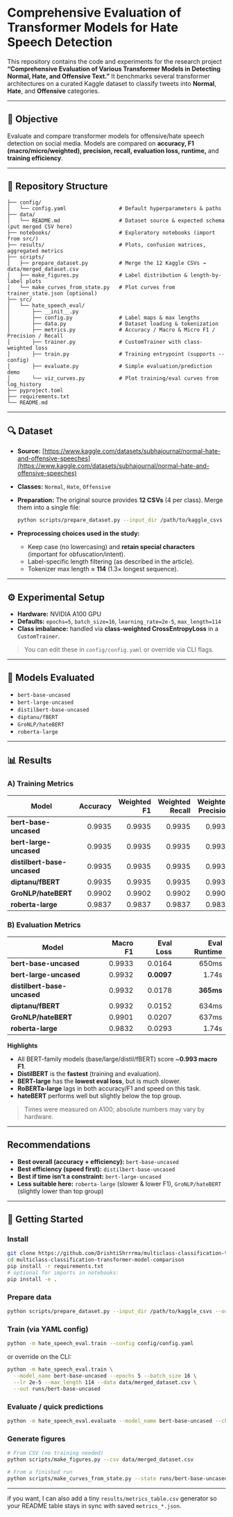 

# Comprehensive Evaluation of Transformer Models for Hate Speech Detection

This repository contains the code and experiments for the research project **“Comprehensive Evaluation of Various Transformer Models in Detecting Normal, Hate, and Offensive Text.”**
It benchmarks several transformer architectures on a curated Kaggle dataset to classify tweets into **Normal**, **Hate**, and **Offensive** categories.

---

## 📌 Objective

Evaluate and compare transformer models for offensive/hate speech detection on social media. Models are compared on **accuracy, F1 (macro/micro/weighted), precision, recall, evaluation loss, runtime,** and **training efficiency**.

---

## 📂 Repository Structure

```
├── config/
│   └── config.yaml                 # Default hyperparameters & paths
├── data/
│   └── README.md                   # Dataset source & expected schema (put merged CSV here)
├── notebooks/                      # Exploratory notebooks (import from src/)
├── results/                        # Plots, confusion matrices, aggregated metrics
├── scripts/
│   ├── prepare_dataset.py          # Merge the 12 Kaggle CSVs → data/merged_dataset.csv
│   ├── make_figures.py             # Label distribution & length-by-label plots
│   └── make_curves_from_state.py   # Plot curves from trainer_state.json (optional)
├── src/
│   └── hate_speech_eval/
│       ├── __init__.py
│       ├── config.py               # Label maps & max lengths
│       ├── data.py                 # Dataset loading & tokenization
│       ├── metrics.py              # Accuracy / Macro & Micro F1 / Precision / Recall
│       ├── trainer.py              # CustomTrainer with class-weighted loss
│       ├── train.py                # Training entrypoint (supports --config)
│       ├── evaluate.py             # Simple evaluation/prediction demo
│       └── viz_curves.py           # Plot training/eval curves from log_history
├── pyproject.toml
├── requirements.txt
└── README.md
```

---

## 🔍 Dataset

* **Source:** [https://www.kaggle.com/datasets/subhajournal/normal-hate-and-offensive-speeches](https://www.kaggle.com/datasets/subhajournal/normal-hate-and-offensive-speeches)
* **Classes:** `Normal`, `Hate`, `Offensive`
* **Preparation:** The original source provides **12 CSVs** (4 per class). Merge them into a single file:

  ```bash
  python scripts/prepare_dataset.py --input_dir /path/to/kaggle_csvs --out data/merged_dataset.csv
  ```
* **Preprocessing choices used in the study:**

  * Keep case (no lowercasing) and **retain special characters** (important for obfuscation/intent).
  * Label-specific length filtering (as described in the article).
  * Tokenizer max length ≈ **114** (1.3× longest sequence).

---

## ⚙️ Experimental Setup

* **Hardware:** NVIDIA A100 GPU
* **Defaults:** `epochs=5`, `batch_size=16`, `learning_rate=2e-5`, `max_length=114`
* **Class imbalance:** handled via **class-weighted CrossEntropyLoss** in a `CustomTrainer`.

> You can edit these in `config/config.yaml` or override via CLI flags.

---

## 🤖 Models Evaluated

* `bert-base-uncased`
* `bert-large-uncased`
* `distilbert-base-uncased`
* `diptanu/fBERT`
* `GroNLP/hateBERT`
* `roberta-large`

---

## 📊 Results 

### A) Training Metrics

| Model                       | Accuracy | Weighted F1 | Weighted Recall | Weighted Precision | Micro F1 | Micro Recall | Micro Precision | Macro F1 | Macro Recall | Macro Precision | Training Time | Evaluation Time |
| --------------------------- | -------: | ----------: | --------------: | -----------------: | -------: | -----------: | --------------: | -------: | -----------: | --------------: | ------------: | --------------: |
| **bert-base-uncased**       |   0.9935 |      0.9935 |          0.9935 |             0.9935 |   0.9935 |       0.9935 |          0.9935 |   0.9933 |       0.9931 |          0.9936 |        83.87s |           650ms |
| **bert-large-uncased**      |   0.9935 |      0.9935 |          0.9935 |             0.9936 |   0.9935 |       0.9935 |          0.9935 |   0.9932 |       0.9938 |          0.9927 |       275.92s |           1.74s |
| **distilbert-base-uncased** |   0.9935 |      0.9935 |          0.9935 |             0.9936 |   0.9935 |       0.9935 |          0.9935 |   0.9932 |       0.9938 |          0.9927 |    **46.27s** |       **365ms** |
| **diptanu/fBERT**           |   0.9935 |      0.9935 |          0.9935 |             0.9936 |   0.9935 |       0.9935 |          0.9935 |   0.9932 |       0.9938 |          0.9927 |        81.92s |           634ms |
| **GroNLP/hateBERT**         |   0.9902 |      0.9902 |          0.9902 |             0.9904 |   0.9902 |       0.9902 |          0.9902 |   0.9901 |       0.9903 |          0.9899 |        81.93s |           637ms |
| **roberta-large**           |   0.9837 |      0.9837 |          0.9837 |             0.9839 |   0.9837 |       0.9837 |          0.9837 |   0.9832 |       0.9821 |          0.9845 |       281.49s |           1.74s |

### B) Evaluation Metrics

| Model                       | Macro F1 |  Eval Loss | Eval Runtime |
| --------------------------- | -------: | ---------: | -----------: |
| **bert-base-uncased**       |   0.9933 |     0.0164 |        650ms |
| **bert-large-uncased**      |   0.9932 | **0.0097** |        1.74s |
| **distilbert-base-uncased** |   0.9932 |     0.0178 |    **365ms** |
| **diptanu/fBERT**           |   0.9932 |     0.0152 |        634ms |
| **GroNLP/hateBERT**         |   0.9901 |     0.0207 |        637ms |
| **roberta-large**           |   0.9832 |     0.0293 |        1.74s |

**Highlights**

* All BERT-family models (base/large/distil/fBERT) score \~**0.993 macro F1**.
* **DistilBERT** is the **fastest** (training and evaluation).
* **BERT-large** has the **lowest eval loss**, but is much slower.
* **RoBERTa-large** lags in both accuracy/F1 and speed on this task.
* **hateBERT** performs well but slightly below the top group.

> Times were measured on A100; absolute numbers may vary by hardware.

---

## Recommendations

* **Best overall (accuracy + efficiency):** `bert-base-uncased`
* **Best efficiency (speed first):** `distilbert-base-uncased`
* **Best if time isn’t a constraint:** `bert-large-uncased`
* **Less suitable here:** `roberta-large` (slower & lower F1), `GroNLP/hateBERT` (slightly lower than top group)

---

## 🚀 Getting Started

### Install

```bash
git clone https://github.com/DrishtiShrrrma/multiclass-classification-transformer-model-comparison.git
cd multiclass-classification-transformer-model-comparison
pip install -r requirements.txt
# optional for imports in notebooks:
pip install -e .
```

### Prepare data

```bash
python scripts/prepare_dataset.py --input_dir /path/to/kaggle_csvs --out data/merged_dataset.csv
```

### Train (via YAML config)

```bash
python -m hate_speech_eval.train --config config/config.yaml
```

or override on the CLI:

```bash
python -m hate_speech_eval.train \
  --model_name bert-base-uncased --epochs 5 --batch_size 16 \
  --lr 2e-5 --max_length 114 --data data/merged_dataset.csv \
  --out runs/bert-base-uncased
```

### Evaluate / quick predictions

```bash
python -m hate_speech_eval.evaluate --model_name bert-base-uncased --ckpt runs/bert-base-uncased --csv data/merged_dataset.csv
```

### Generate figures

```bash
# From CSV (no training needed)
python scripts/make_figures.py --csv data/merged_dataset.csv

# From a finished run
python scripts/make_curves_from_state.py --state runs/bert-base-uncased/trainer_state.json --prefix bert_base
```

---

if you want, I can also add a tiny `results/metrics_table.csv` generator so your README table stays in sync with saved `metrics_*.json`.
